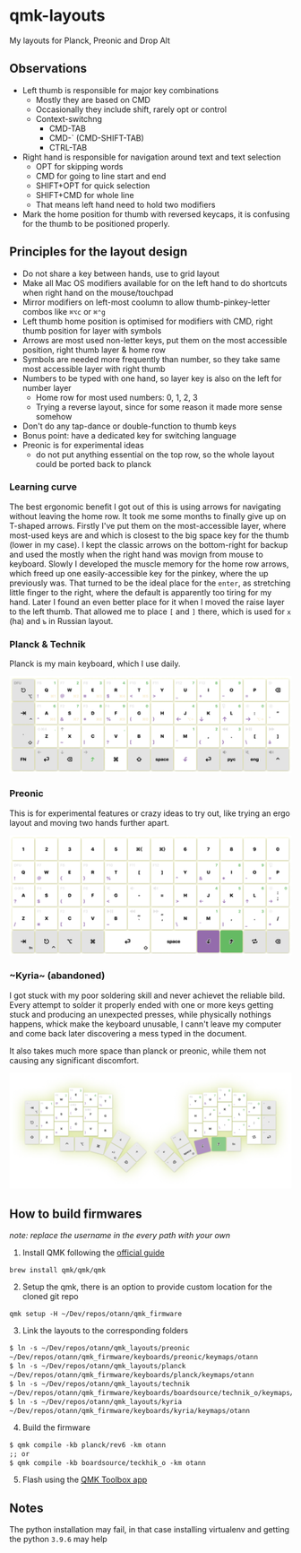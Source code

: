 # qmk-layouts

My layouts for Planck, Preonic and Drop Alt

## Observations

- Left thumb is responsible for major key combinations
  - Mostly they are based on CMD
  - Occasionally they include shift, rarely opt or control
  - Context-switchng
    - CMD-TAB
    - CMD-` (CMD-SHIFT-TAB)
    - CTRL-TAB
- Right hand is responsible for navigation around text and text selection
  - OPT for skipping words
  - CMD for going to line start and end
  - SHIFT+OPT for quick selection
  - SHIFT+CMD for whole line
  - That means left hand need to hold two modifiers
- Mark the home position for thumb with reversed keycaps, it is confusing for the thumb to be positioned properly.

## Principles for the layout design

- Do not share a key between hands, use to grid layout
- Make all Mac OS modifiers available for on the left hand to do shortcuts when right hand on the mouse/touchpad
- Mirror modifiers on left-most coolumn to allow thumb-pinkey-letter combos like `⌘⌥c` or `⌘⌃g`
- Left thumb home position is optimised for modifiers with CMD, right thumb position for layer with symbols
- Arrows are most used non-letter keys, put them on the most accessible position, right thumb layer & home row
- Symbols are needed more frequently than number, so they take same most accessible layer with right thumb
- Numbers to be typed with one hand, so layer key is also on the left for number layer
  - Home row for most used numbers: 0, 1, 2, 3
  - Trying a reverse layout, since for some reason it made more sense somehow
- Don't do any tap-dance or double-function to thumb keys
- Bonus point: have a dedicated key for switching language
- Preonic is for experimental ideas
  - do not put anything essential on the top row, so the whole layout could be ported back to planck

### Learning curve

The best ergonomic benefit I got out of this is using arrows for navigating without leaving the home row.
It took me some months to finally give up on T-shaped arrows. Firstly I've put them on the most-accessible
layer, where most-used keys are and which is closest to the big space key for the thumb (lower in my case). I kept
the classic arrows on the bottom-right for backup and used the mostly when the right hand was movign from mouse to
keyboard. Slowly I developed the muscle memory for the home row arrows, which freed up one easily-accessible
key for the pinkey, where the up previously was. That turned to be the ideal place for the `enter`, as
stretching little finger to the right, where the default is apparently too tiring for my hand.
Later I found an even better place for it when I moved the raise layer to the left thumb. That allowed me to place `[` and `]` there, which is used for `х` (ha) and `ъ` in Russian layout.

### Planck & Technik

Planck is my main keyboard, which I use daily.

![planck](/planck/wallpaper.png)

### Preonic

This is for experimental features or crazy ideas to try out, like trying an ergo layout and moving two hands further apart.

![preonic](/preonic/wallpaper.png)

### ~Kyria~ (abandoned)

I got stuck with my poor soldering skill and never achievet the reliable bild.
Every attempt to solder it properly ended with one or more keys getting stuck and producing an unexpected
presses, while physically nothings happens, whick make the keyboard unusable, I cann't leave my computer
and come back later discovering a mess typed in the document.

It also takes much more space than planck or preonic, while them not causing any significant discomfort.

![kyria](/kyria/wallpaper.png)

## How to build firmwares

_note: replace the username in the every path with your own_

1. Install QMK following the [official guide](https://docs.qmk.fm/#/newbs_getting_started)

```shell
brew install qmk/qmk/qmk

```

2. Setup the qmk, there is an option to provide custom location for the cloned git repo

```shell
qmk setup -H ~/Dev/repos/otann/qmk_firmware

```

3. Link the layouts to the corresponding folders

```
$ ln -s ~/Dev/repos/otann/qmk_layouts/preonic ~/Dev/repos/otann/qmk_firmware/keyboards/preonic/keymaps/otann
$ ln -s ~/Dev/repos/otann/qmk_layouts/planck ~/Dev/repos/otann/qmk_firmware/keyboards/planck/keymaps/otann
$ ln -s ~/Dev/repos/otann/qmk_layouts/technik ~/Dev/repos/otann/qmk_firmware/keyboards/boardsource/technik_o/keymaps/otann
$ ln -s ~/Dev/repos/otann/qmk_layouts/kyria ~/Dev/repos/otann/qmk_firmware/keyboards/kyria/keymaps/otann
```

4. Build the firmware

```shell
$ qmk compile -kb planck/rev6 -km otann
;; or
$ qmk compile -kb boardsource/teckhik_o -km otann
```

5. Flash using the [QMK Toolbox app](https://github.com/qmk/qmk_toolbox/releases)

## Notes

The python installation may fail, in that case installing virtualenv and getting the python `3.9.6` may help

